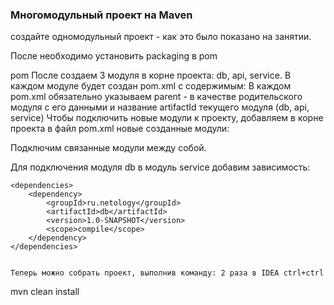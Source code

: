### Многомодульный проект на Maven

создайте одномодульный проект - как это было показано на занятии.

После необходимо установить packaging в pom

<packaging>pom</packaging>
После создаем 3 модуля в корне проекта: db, api, service.
В каждом модуле будет создан pom.xml c содержимым:
В каждом pom.xml обязательно указываем parent - в качестве родительского модуля с 
его данными и название artifactId текущего модуля (db, api, service)
Чтобы подключить новые модули к проекту, добавляем в корне проекта в файл pom.xml
 новые созданные модули:

 Подключим связанные модули между собой.

Для подключения модуля db в модуль service добавим зависимость:

    <dependencies>
        <dependency>
            <groupId>ru.netology</groupId>
            <artifactId>db</artifactId>
            <version>1.0-SNAPSHOT</version>
            <scope>compile</scope>
        </dependency>
    </dependencies>


    Теперь можно собрать проект, выполнив команду: 2 раза в IDEA ctrl+ctrl

mvn clean install